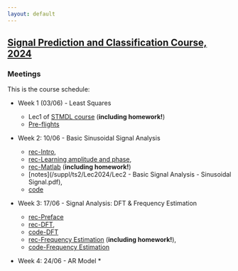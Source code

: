 ```yaml
---
layout: default
---
```


## [Signal Prediction and Classification Course, 2024](/suppl/ts2/ts2_main2024)

### Meetings
This is the course schedule:
* Week 1 (03/06) - Least Squares 
  * Lec1 of [STMDL course](/suppl/ts1/ts1_main2024) (**including homework!**)
  * [Pre-flights](https://sce-ac-il.zoom.us/rec/share/02zx5eDxIe8r_JFjowupqIXTGNE3CkqAJp9S6tfSLCPQ9soS3_jjWpK6uqPHe7xX.utzBveHIvn8dRUxw?startTime=1717433328000)

* Week 2: 10/06 - Basic Sinusoidal Signal Analysis
  * [rec-Intro](https://sce-ac-il.zoom.us/rec/share/wF6kKMRYDDmXoPCGMOUm4eWPEGeH-D7zxAzSK1QE8DZng-IDlE7xuI0ajiWaJRvj.L9fJgxvCrA0vOb09?startTime=1717601699000), 
  * [rec-Learning amplitude and phase](https://sce-ac-il.zoom.us/rec/share/wF6kKMRYDDmXoPCGMOUm4eWPEGeH-D7zxAzSK1QE8DZng-IDlE7xuI0ajiWaJRvj.L9fJgxvCrA0vOb09?startTime=1717602531000), 
  * [rec-Matlab](https://sce-ac-il.zoom.us/rec/share/wF6kKMRYDDmXoPCGMOUm4eWPEGeH-D7zxAzSK1QE8DZng-IDlE7xuI0ajiWaJRvj.L9fJgxvCrA0vOb09?startTime=1717603249000) (**including homework!**)
  * [notes](/suppl/ts2/Lec2024/Lec2 - Basic Signal Analysis - Sinusoidal Signal.pdf), 
  * [code](/suppl/ts2/Lec2024/ls_regression_amp_phase.m)

* Week 3: 17/06 - Signal Analysis: DFT & Frequency Estimation
  * [rec-Preface](https://sce-ac-il.zoom.us/rec/share/s1nM9MBkH4IjiCvJe9goxC_9F7-KMe-DLt2YqPkbQEjyiLOWQXU_JFdVmrm9WmWH.dMn3pE_Idj6i-Dz3?startTime=1717673674000)
  * [rec-DFT](https://sce-ac-il.zoom.us/rec/share/s1nM9MBkH4IjiCvJe9goxC_9F7-KMe-DLt2YqPkbQEjyiLOWQXU_JFdVmrm9WmWH.dMn3pE_Idj6i-Dz3?startTime=1717673989000), 
  * [code-DFT](/suppl/ts2/Lec2024/ls_regression_fft.m)
  * [rec-Frequency Estimation](https://sce-ac-il.zoom.us/rec/share/s1nM9MBkH4IjiCvJe9goxC_9F7-KMe-DLt2YqPkbQEjyiLOWQXU_JFdVmrm9WmWH.dMn3pE_Idj6i-Dz3?startTime=1717675226000) (**including homework!**), 
  * [code-Frequency Estimation](/suppl/ts2/Lec2024/ls_regression_freq.m)

* Week 4: 24/06 - AR Model
  * 